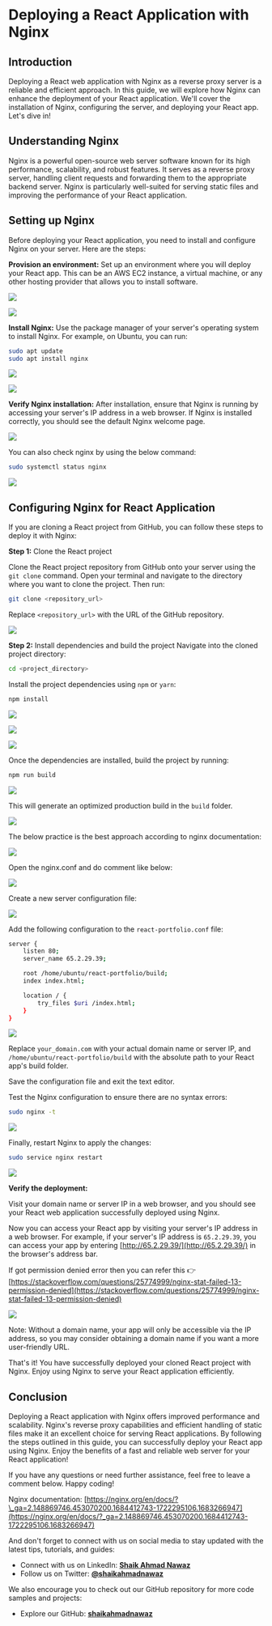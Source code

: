 # Deploying a React Application with Nginx

## Introduction

Deploying a React web application with Nginx as a reverse proxy server is a reliable and efficient approach. In this guide, we will explore how Nginx can enhance the deployment of your React application. We'll cover the installation of Nginx, configuring the server, and deploying your React app. Let's dive in!

## Understanding Nginx

Nginx is a powerful open-source web server software known for its high performance, scalability, and robust features. It serves as a reverse proxy server, handling client requests and forwarding them to the appropriate backend server. Nginx is particularly well-suited for serving static files and improving the performance of your React application.

## Setting up Nginx

Before deploying your React application, you need to install and configure Nginx on your server. Here are the steps:

**Provision an environment:** Set up an environment where you will deploy your React app. This can be an AWS EC2 instance, a virtual machine, or any other hosting provider that allows you to install software.

![](https://cdn.hashnode.com/res/hashnode/image/upload/v1684404684915/412b5e30-0102-4b10-8b9e-64e356d9598e.png)

![](https://cdn.hashnode.com/res/hashnode/image/upload/v1684404699762/ffc5f3a7-7149-46c8-934e-9743251aa532.png)

**Install Nginx:** Use the package manager of your server's operating system to install Nginx. For example, on Ubuntu, you can run:

```bash
sudo apt update
sudo apt install nginx
```

![](https://cdn.hashnode.com/res/hashnode/image/upload/v1684404898134/d3f7bee1-e2de-4608-8837-33152f824003.png)

![](https://cdn.hashnode.com/res/hashnode/image/upload/v1684404913014/93fe4915-5989-4a34-ac3c-92d1dc58a215.png)

**Verify Nginx installation:** After installation, ensure that Nginx is running by accessing your server's IP address in a web browser. If Nginx is installed correctly, you should see the default Nginx welcome page.

![](https://cdn.hashnode.com/res/hashnode/image/upload/v1684405023068/84c98b38-3bc8-4ec4-a007-d4a070e7c71d.png)

You can also check nginx by using the below command:

```bash
sudo systemctl status nginx
```

![](https://cdn.hashnode.com/res/hashnode/image/upload/v1684405164996/d6cb7449-b764-4ac2-8ae4-0802a7024083.png)

## Configuring Nginx for React Application

If you are cloning a React project from GitHub, you can follow these steps to deploy it with Nginx:

**Step 1:** Clone the React project

Clone the React project repository from GitHub onto your server using the `git clone` command. Open your terminal and navigate to the directory where you want to clone the project. Then run:

```bash
git clone <repository_url>
```

Replace `<repository_url>` with the URL of the GitHub repository.

![](https://cdn.hashnode.com/res/hashnode/image/upload/v1684405612835/84d2d60b-d065-4062-92bf-0718e117d3b2.png)

**Step 2:** Install dependencies and build the project Navigate into the cloned project directory:

```bash
cd <project_directory>
```

Install the project dependencies using `npm` or `yarn`:

```bash
npm install
```

![](https://cdn.hashnode.com/res/hashnode/image/upload/v1684405931568/8bf470ab-5aab-47e1-8840-68ab768c139a.png)

![](https://cdn.hashnode.com/res/hashnode/image/upload/v1684406219762/c2060ad3-d72c-4f2a-8223-281fd7730b51.png)

![](https://cdn.hashnode.com/res/hashnode/image/upload/v1684406380437/f28aa42a-3ddb-459b-bce4-14890e0a9d24.png)

Once the dependencies are installed, build the project by running:

```bash
npm run build
```

![](https://cdn.hashnode.com/res/hashnode/image/upload/v1684406456021/954f2bf9-61a9-4dfe-98ba-39b9d276e7e5.png)

This will generate an optimized production build in the `build` folder.

![](https://cdn.hashnode.com/res/hashnode/image/upload/v1684406489763/994335a9-280f-48f6-8585-daa3bb8ef7b8.png)

The below practice is the best approach according to nginx documentation:

![](https://cdn.hashnode.com/res/hashnode/image/upload/v1684408074789/d798b413-9bba-44f4-b90b-caaf0928c041.png)

Open the nginx.conf and do comment like below:

![](https://cdn.hashnode.com/res/hashnode/image/upload/v1684408484822/61088ea7-3a78-4f0b-aee3-38d49033a840.png)

Create a new server configuration file:

![](https://cdn.hashnode.com/res/hashnode/image/upload/v1684408661176/6698bfb9-3624-4fa9-b75a-888d764fecf9.png)

Add the following configuration to the `react-portfolio.conf` file:

```bash
server {
    listen 80;
    server_name 65.2.29.39;

    root /home/ubuntu/react-portfolio/build;
    index index.html;

    location / {
        try_files $uri /index.html;
    }
}
```

![](https://cdn.hashnode.com/res/hashnode/image/upload/v1684412142203/4c5db06d-87a6-416b-978c-1c1402f0efe8.png)

Replace `your_domain.com` with your actual domain name or server IP, and `/home/ubuntu/react-portfolio/build` with the absolute path to your React app's build folder.

Save the configuration file and exit the text editor.

Test the Nginx configuration to ensure there are no syntax errors:

```bash
sudo nginx -t
```

![](https://cdn.hashnode.com/res/hashnode/image/upload/v1684409063410/20226e44-801a-4831-9702-78d2e4e43c65.png)

Finally, restart Nginx to apply the changes:

```bash
sudo service nginx restart
```

![](https://cdn.hashnode.com/res/hashnode/image/upload/v1684409119853/7c261527-43ee-4e4e-87a2-986441b06124.png)

**Verify the deployment:**

Visit your domain name or server IP in a web browser, and you should see your React web application successfully deployed using Nginx.

Now you can access your React app by visiting your server's IP address in a web browser. For example, if your server's IP address is `65.2.29.39`, you can access your app by entering [http://65.2.29.39/](http://65.2.29.39/) in the browser's address bar.

If got permission denied error then you can refer this 👉 [https://stackoverflow.com/questions/25774999/nginx-stat-failed-13-permission-denied](https://stackoverflow.com/questions/25774999/nginx-stat-failed-13-permission-denied)

![](https://cdn.hashnode.com/res/hashnode/image/upload/v1684411926645/c45e47a4-c1b1-4811-b28a-1fa0753211bc.png)

Note: Without a domain name, your app will only be accessible via the IP address, so you may consider obtaining a domain name if you want a more user-friendly URL.

That's it! You have successfully deployed your cloned React project with Nginx. Enjoy using Nginx to serve your React application efficiently.

## Conclusion

Deploying a React application with Nginx offers improved performance and scalability. Nginx's reverse proxy capabilities and efficient handling of static files make it an excellent choice for serving React applications. By following the steps outlined in this guide, you can successfully deploy your React app using Nginx. Enjoy the benefits of a fast and reliable web server for your React application!

If you have any questions or need further assistance, feel free to leave a comment below. Happy coding!

Nginx documentation: [https://nginx.org/en/docs/?\_ga=2.148869746.453070200.1684412743-1722295106.1683266947](https://nginx.org/en/docs/?_ga=2.148869746.453070200.1684412743-1722295106.1683266947)

And don't forget to connect with us on social media to stay updated with the latest tips, tutorials, and guides:

- Connect with us on LinkedIn: [**Shaik Ahmad Nawaz**](https://www.linkedin.com/in/shaik-ahmad-nawaz-894425239/)
- Follow us on Twitter: [**@shaikahmadnawaz**](https://twitter.com/shaikahmadnawaz)

We also encourage you to check out our GitHub repository for more code samples and projects:

- Explore our GitHub: [**shaikahmadnawaz**](https://github.com/shaikahmadnawaz)
